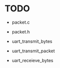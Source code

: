 TODO
=====

- packet.c
- packet.h

- uart_transmit_bytes
- uart_transmit_packet
- uart_receieve_bytes
